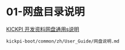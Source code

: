 # 01-网盘目录说明



[KICKPI 开发资料网盘通用s说明](../../../common/zh/User_Guide/网盘说明.md)

```
kickpi-boot/common/zh/User_Guide/网盘说明.md
```

